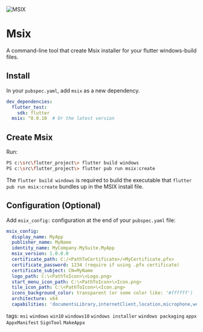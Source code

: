 ![MSIX](https://news.thewindowsclub.com/wp-content/uploads/2018/07/MSIX.jpg)

# Msix
A command-line tool that create Msix installer for your flutter windows-build files.

## Install

In your `pubspec.yaml`, add `msix` as a new dependency.

```yaml
dev_dependencies:
  flutter_test:
    sdk: flutter
  msix: ^0.0.10  # Or the latest version
```


## Create Msix
Run:

```bash
PS c:\src\flutter_project\> flutter build windows
PS c:\src\flutter_project\> flutter pub run msix:create
```

The `flutter build windows` is required to build the executable that
`flutter pub run msix:create` bundles up in the MSIX install file.

## Configuration (Optional)
Add `msix_config:` configuration at the end of your `pubspec.yaml` file:
```yaml
msix_config:
  display_name: MyApp
  publisher_name: MyName
  identity_name: MyCompany.MySuite.MyApp
  msix_version: 1.0.0.0
  certificate_path: C:/<PathToCertificate>/<MyCertificate.pfx>
  certificate_password: 1234 (require if using .pfx certificate)
  certificate_subject: CN=MyName
  logo_path: C:\<PathToIcon>\<Logo.png>
  start_menu_icon_path: C:\<PathToIcon>\<Icon.png>
  tile_icon_path: C:\<PathToIcon>\<Icon.png>
  icons_background_color: transparent (or some color like: '#ffffff')
  architecture: x64
  capabilities: 'documentsLibrary,internetClient,location,microphone,webcam'
```
tags: `msi` `windows` `win10` `windows10` `windows installer` `windows packaging` `appx` `AppxManifest` `SignTool` `MakeAppx`
